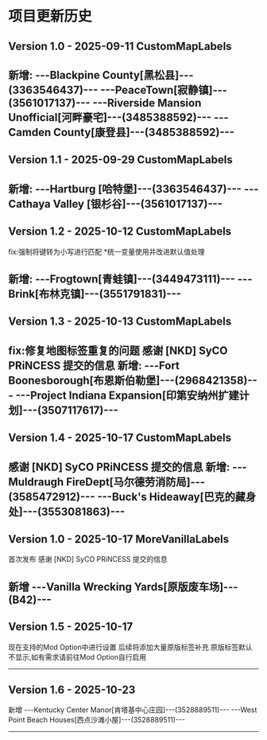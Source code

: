 # 项目更新历史

## Version 1.0 - 2025-09-11 CustomMapLabels

新增:
---Blackpine County[黑松县]---(3363546437)---
---PeaceTown[寂静镇]---(3561017137)---
---Riverside Mansion Unofficial[河畔豪宅]---(3485388592)---
---Camden County[康登县]---(3485388592)---
---

## Version 1.1 - 2025-09-29 CustomMapLabels

新增:
---Hartburg [哈特堡]---(3363546437)---
---Cathaya Valley [银杉谷]---(3561017137)---
---

## Version 1.2 - 2025-10-12 CustomMapLabels
fix:强制将键转为小写进行匹配
*统一变量使用并改进默认值处理

新增:
---Frogtown[青蛙镇]---(3449473111)---
---Brink[布林克镇]---(3551791831)---
---

## Version 1.3 - 2025-10-13 CustomMapLabels
fix:修复地图标签重复的问题
感谢 [NKD] SyCO PRiNCESS 提交的信息
新增:
---Fort Boonesborough[布恩斯伯勒堡]---(2968421358)---
---Project Indiana Expansion[印第安纳州扩建计划]---(3507117617)---
---

## Version 1.4 - 2025-10-17 CustomMapLabels
感谢 [NKD] SyCO PRiNCESS 提交的信息
新增:
---Muldraugh FireDept[马尔德劳消防局]---(3585472912)---
---Buck's Hideaway[巴克的藏身处]---(3553081863)---
---

## Version 1.0 - 2025-10-17 MoreVanillaLabels
首次发布
感谢 [NKD] SyCO PRiNCESS 提交的信息

新增
---Vanilla Wrecking Yards[原版废车场]---(B42)---
---

## Version 1.5 - 2025-10-17

现在支持的Mod Option中进行设置
后续将添加大量原版标签补充
原版标签默认不显示,如有需求请前往Mod Option自行启用

---
## Version 1.6 - 2025-10-23

新增
---Kentucky Center Manor[肯塔基中心庄园]---(3528889511)---
---West Point Beach Houses[西点沙滩小屋]---(3528889511)---

---